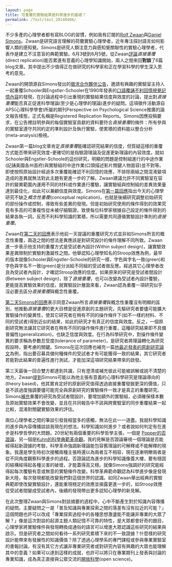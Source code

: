 ```yaml
---
layout: page
title: 可重覆的實驗結果是科學進步的基礎？
permalink: /Text/text_20140406/
---
```

不少多產的心理學者都有寫BLOG的習慣，例如我有訂閱的[Rolf Zwaan](http://rolfzwaan.blogspot.tw/)與[Daniel Simons](http://blog.dansimons.com/)。Zwaan是研究語言理解的荷蘭實驗心理學者，近年專注探討語言如何影響人類的感知覺。Simons是研究人類注意力與感知覺關聯性的實驗心理學者，代表作是建立不注意盲的典範實驗。6月3號到6月5號，從Zwaan[評論](http://rolfzwaan.blogspot.be/2013/06/how-valid-are-our-replication-attempts.html)*直接重覆*(direct replication)能否累進有意義的心理學知識開始，兩人之間來回**對談**了6篇blog文章。其中提出不少值得正在做研究的科學家和正在學習科學的學生深入思考的意見。

Zwaan的開頭源自Simons發出的[徵求合作夥伴公告](http://blog.dansimons.com/2013/05/announcing-first-registered-replication.html)，邀請有興趣的實驗室主持人一起重覆Schooler與Engstler-Schooler在1990年發表的[口語覆誦不利回憶視覺記憶內容](http://www.ncbi.nlm.nih.gov/pubmed/2295225)的發現，在討論過程中引出重現的實驗結果信度與效度的討論，提出對*直接重覆*能否真正促進科學理論(至少是心理學的理論)進步的疑問。這項徵件活動源自APS(心理科學學會)所屬的期刊Perspective on Psychological Science推廣的論文報告樣態，正式名稱是Registered Replication Reports。Simons因應投稿要求，在公告裡註明參與的每個實驗室貢獻的資料要符合*直接重覆*的條件：所有參與的實驗室遵守共同約定的準則設計及執行實驗，使累積的資料能以整合分析(meta-analysis)檢視。

Zwaan第一篇blog文章肯定*直接重覆*能確認研究結果的信度，但質疑這樣的重覆方式能否帶來研究效度–更確切的是指驗證理論及促進更新理論的內容效度。就如Schooler與Engstler-Schoole的這份研究，明顯的問題是控制組進行的中途作業(記誦美國各州首府)與實驗組的中途作業(口頭描述影片關鍵人物面容)並不對等。即使按照原始設計經過多次重覆能確認不利回憶的效應，不排除兩組之間混淆變項造成的差異就無法對此主題有更進一步的了解。Zwaan建議允許不同實驗室在容許的變異範圍內運用不同的材料或作業進行覆驗，讓實驗組與控制組的差異效果量達到最佳化，如此可以兼顧信度與效度。Simons在[第一篇回應](http://blog.dansimons.com/2013/06/direct-replication-of-imperfect-studies.html)指出今天的心理學研究不缺乏*概念性重覆*(conceptual replication)，也就是後續研究調整初始研究的部份操作或控制，導致有些差異的發現。但是初始研究使用的條件得到的效果究竟有多高的可重複性從未被仔細驗證，致使每位科學家根據自己設定的條件得到的結果各執一詞，反而不利科學知識的累積，所以需要共同遵循實驗設計準則的*直接重覆*。

Zwaan在[第二天的回應](http://rolfzwaan.blogspot.tw/2013/06/more-thoughts-on-validity-and.html)表示他前一天提議的重覆研究方式並非如Simons所言的概念性重覆，兩造之間的想法差異應該是對研究設計的條件理解不同所致。Zwaan進一步表示他支持的重覆方式是受試者內設計(Within subject design)，讓實驗效果差異限制於實驗刺激屬性之間。他舉認知心理學知名的Stroop效應為例，最早的版本就像Schooler與Engstler-Schoole的研究一樣，字色與字名一致(green)和字色與字名不一致(green)是分派給不同組的受試者做反應。經過其它心理學者改良為受試者內設計，才確認Stroop效應的信度。如果原來的研究是受試者間設計(Between subject design)，除了*直接重覆*，也可以改變為受試者內設計覆驗，更能提高實驗效果的信度。就實驗設計層面來看，Zwaan認為重覆一項研究似乎沒必要去區分*直接重覆*與概念性重覆。

[第二天Simons的回應](http://blog.dansimons.com/2013/06/direct-replication-and-conceptual.html)表示同意Zwaan所言*直接重覆*與概念性重覆沒有明顯的區別，他推動*直接重覆*的更大目標是促進原創的主題研究，先驅研究者要儘可能擴大實驗操作的變異性，使其它研究者在稍有不同的操作條件下(如不一樣的材料、不同的受試者)得到近似的結果，如此的研究才有真正的信度與效度。反之，一個原創研究無法讓其它研究者在稍有不同的操作條件進行重覆，這種研究結果即不具備普偏性(generalization)，也缺乏信度與效度。在行為科學研究中，對操作條件變異的要求稱為參數忍受度(tolerance of parameter)，是研究者將理論轉化為研究假設時，要考慮的關鍵。Simons在這次回應也補充一篇[他最近發表的原創研究論文](https://www.ncbi.nlm.nih.gov/m/pubmed/23345139/?i=4&from=/16448310/related)為例，指出要召募具備何種條件的受試者才有可能獲得一致的結果，其它研究者若能對此結果的普遍性進行測試，才能加深這項研究結果帶來的啟發。

第三天最後一回合雙方都達到共識，只有澄清或補充彼此可能被誤解或說不清楚的地方。Zwaan[提到](http://rolfzwaan.blogspot.tw/2013/06/the-diablog-on-replications-and.html)Simons可能以為他主張有意義的心理科學研究是理論導向的(theory based)，他其實肯定好的原創研究值得透過直接重覆發掘更深的價值，只是不該過度強調要儘可能完全與原創研究的實驗條件一致才是真正的重覆研究。Simons[補充](http://blog.dansimons.com/2013/06/continuing-diablog-with-rolf-zwaan.html)重覆的研究為受試者間設計，要增加額外的實驗組，必須確保樣本數及原始實驗效果不會改變，並且在共同報告中不該與跨實驗室的同步重覆結果一起比較，混淆對關鍵實驗效果的評估。

兩位心理學者之間的筆談引發我相當多的感觸，無法在此一一道盡。我就科學知識的進步與內容傳播談談我現在的想法。科學知識如何進步？或者說如何判定有在進步是科學哲學的大問題。20世紀有兩個重要的科學哲學主張，一個是 [Popper的否證論](http://www.nhu.edu.tw/~sts/class/class_01_1.htm)，另一個是[Kuhn的科學典範革命觀](http://www.nhu.edu.tw/~sts/class/class_01_2.htm)。我的見解是否證論審視一個理論是否能經得起新證據的考驗，科學革命強調新理論能包容舊理論的可解釋或不能解釋的現象。我還是學生時初次接觸兩種主張時還以為兩者互不相容，現在逐漸明瞭兩者是從不同角度觀察科學進步的過程。否證論認為進步的科學知識像蓋大樓，要有穩固的結構經得起各種災害的破壞，才能蓋得高又穩。就像Simons強調好的研究能經得起每次覆驗有意或無意的實驗條件改變。科學革典範命觀認為科學進步像是發現新大陸，每次發現都能改變我們對這個世界的認識。如同Zwaan舉出經典的實驗典範即使改變實驗設計，還能重現穩定的效應並揭露更進一步的，如Stroop效應從受試者間變成受試者內，後續的發現帶出更多認知心理學的新見解。

在此次整理Zwaan與Simons對談摘要的週程中，心中不斷產生對於知識內容傳播的疑問。主要疑問之一是「普及知識與專業探索之間的落差有沒有拉近的可能？」這個問題也許可以改成「專業探索過程中的各種思想激盪能不能讓非專業的大眾了解？」像是這次對談的起源主題人類記憶不可靠的特性，是大眾都會好奇的題目，心理學家將實驗條件與發現轉換成通俗的語言可以增進大眾認識這些研究的結果與啟示。但是研究者之間如何看待一系列研究累積下來的不一致證據？什麼樣的研究設計能帶來有發展性的知識價值？除了透過心理學系的專門課程或參與專業實驗室的書報討論，有沒有其它方式讓非專業研究者或對研究內容有興趣的大眾也能理解其中的意義？如果可以達到這樣的成就，也許可以將只在專業期刊上發表與討論的專業知識，成為真正直接與公眾交流的[開放科學](http://pansci.tw/openscience)(open science)。

